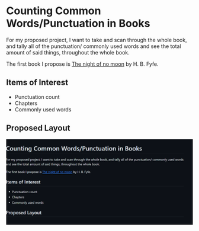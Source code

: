 Counting Common Words/Punctuation in Books
==========================================

For my proposed project, I want to take and scan 
through the whole book, and tally all of the punctuation/
commonly used words and see the total amount of said things,
throughout the whole book.

The first book I propose is [The night of no moon](https://www.gutenberg.org/ebooks/71530) by 
H. B. Fyfe.

Items of Interest
----------------- 
+ Punctuation count
+ Chapters
+ Commonly used words

Proposed Layout
---------------
![proposal Image](/docs/proposalPic.png)

